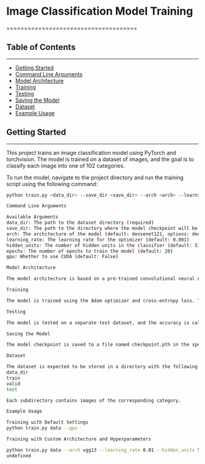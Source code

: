 # Image Classification Model Training
=====================================

## Table of Contents
---------------

* [Getting Started](#getting-started)
* [Command Line Arguments](#command-line-arguments)
* [Model Architecture](#model-architecture)
* [Training](#training)
* [Testing](#testing)
* [Saving the Model](#saving-the-model)
* [Dataset](#dataset)
* [Example Usage](#example-usage)

## Getting Started
---------------

This project trains an image classification model using PyTorch and torchvision. The model is trained on a dataset of images, and the goal is to classify each image into one of 102 categories.

To run the model, navigate to the project directory and run the training script using the following command:

```bash
python train.py <data_dir> --save_dir <save_dir> --arch <arch> --learning_rate <learning_rate> --hidden_units <hidden_units> --epochs <epochs> --gpu

Command Line Arguments

Available Arguments
data_dir: The path to the dataset directory (required)
save_dir: The path to the directory where the model checkpoint will be saved (default: ./)
arch: The architecture of the model (default: densenet121, options: densenet121, vgg13)
learning_rate: The learning rate for the optimizer (default: 0.001)
hidden_units: The number of hidden units in the classifier (default: 512)
epochs: The number of epochs to train the model (default: 20)
gpu: Whether to use CUDA (default: False)

Model Architecture

The model architecture is based on a pre-trained convolutional neural network (CNN) from torchvision. The CNN is fine-tuned for the image classification task by adding a custom classifier on top of the pre-trained model. The classifier consists of multiple layers, including a dropout layer.

Training

The model is trained using the Adam optimizer and cross-entropy loss. The training process is divided into epochs, and the model is validated on a separate validation dataset after each epoch. The best model checkpoint is saved based on the validation accuracy.

Testing

The model is tested on a separate test dataset, and the accuracy is calculated.

Saving the Model

The model checkpoint is saved to a file named checkpoint.pth in the specified save_dir. The checkpoint contains the model architecture, model state dictionary, and the class-to-index mapping.

Dataset

The dataset is expected to be stored in a directory with the following structure:
data_dir
train
valid
test

Each subdirectory contains images of the corresponding category.

Example Usage

Training with Default Settings
python train.py data --gpu

Training with Custom Architecture and Hyperparameters

python train.py data --arch vgg13 --learning_rate 0.01 --hidden_units 512 --epochs 10 --save_dir ./ --gpu
undefined